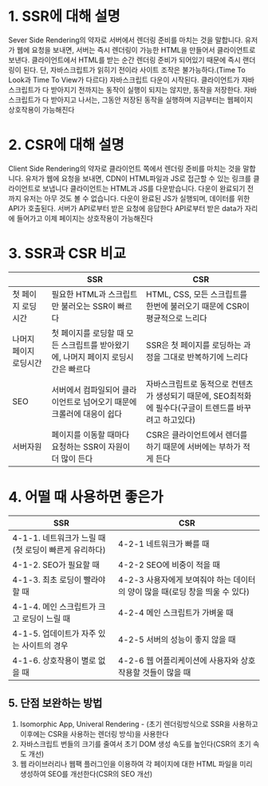 # 1. SSR에 대해 설명

Sever Side Rendering의 약자로 서버에서 렌더링 준비를 마치는 것을 말합니다.
유저가 웹에 요청을 보내면, 서버는 즉시 렌더링이 가능한 HTML을 만들어서 클라이언트로 보낸다.
클라이언트에서 HTML를 받는 순간 렌더링 준비가 되어있기 때문에 즉시 랜더링이 된다.
단, 자바스크립트가 읽히기 전이라 사이트 조작은 불가능하다.(Time To Look과 Time To View가 다르다)
자바스크립트 다운이 시작된다.
클라이언트가 자바스크립트가 다 받아지기 전까지는 동작이 실행이 되지는 않지만, 동작을 저장한다.
자바스크립트가 다 받아지고 나서는, 그동안 저장된 동작을 실행하며 지금부터는 웹페이지 상호작용이 가능해진다

# 2. CSR에 대해 설명

Client Side Rendering의 약자로 클라이언트 쪽에서 렌더링 준비를 마치는 것을 말합니다.
유저가 웹에 요청을 보내면, CDN이 HTML파일과 JS로 접근할 수 있는 링크를 클라이언트로 보냅니다
클라이언트는 HTML과 JS를 다운받습니다.
다운이 완료되기 전까지 유저는 아무 것도 볼 수 없습니다.
다운이 완료된 JS가 실행되며, 데이터를 위한 API가 호출된다.
서버가 API로부터 받은 요청에 응답한다
API로부터 받은 data가 자리에 들어가고 이제 페이지는 상호작용이 가능해진다

# 3. SSR과 CSR 비교
| |SSR|CSR|
|---|---|---|
|첫 페이지 로딩시간|필요한 HTML과 스크립트만 불러오는 SSR이 빠르다 | HTML, CSS, 모든 스크립트를 한번에 불러오기 때문에 CSR이 평균적으로 느리다|
|나머지 페이지 로딩시간|첫 페이지를 로딩할 때 모든 스크립트를 받아왔기에, 나머지 페이지 로딩시간은 빠르다|SSR은 첫 페이지를 로딩하는 과정을 그대로 반복하기에 느리다|
|SEO|서버에서 컴파일되어 클라이언트로 넘어오기 때문에 크롤러에 대응이 쉽다|자바스크립트로 동적으로 컨텐츠가 생성되기 때문에, SEO최적화에 필수다(구글이 트렌드를 바꾸려고 하고있다)|
|서버자원|페이지를 이동할 때마다 요청하는 SSR이 자원이 더 많이 든다|CSR은 클라이언트에서 렌더를 하기 때문에 서버에는 부하가 적게 든다|

# 4. 어떨 때 사용하면 좋은가
|SSR|CSR|
|---|---|
|4-1-1. 네트워크가 느릴 때(첫 로딩이 빠른게 유리하다)|4-2-1 네트워크가 빠를 때
|4-1-2. SEO가 필요할 때|4-2-2 SEO에 비중이 적을 때
|4-1-3. 최초 로딩이 빨라야할 때|4-2-3 사용자에게 보여줘야 하는 데이터의 양이 많을 때(로딩 창을 띄울 수 있다)
|4-1-4. 메인 스크립트가 크고 로딩이 느릴 때|4-2-4 메인 스크립트가 가벼울 때
|4-1-5. 업데이트가 자주 있는 사이트의 경우 |4-2-5 서버의 성능이 좋지 않을 때
|4-1-6. 상호작용이 별로 없을 때|4-2-6 웹 어플리케이션에 사용자와 상호작용할 것들이 많을 때

## 5. 단점 보완하는 방법
1. Isomorphic App, Univeral Rendering - (초기 렌더링방식으로 SSR을 사용하고 이후에는 CSR을 사용하는 렌더링 방식)을 사용한다
2. 자바스크립트 번들의 크기를 줄여서 초기 DOM 생성 속도를 높인다(CSR의 초기 속도 개선)
3. 웹 라이브러리나 웹팩 플러그인을 이용하여 각 페이지에 대한 HTML 파일을 미리 생성하여 SEO를 개선한다(CSR의 SEO 개선)

